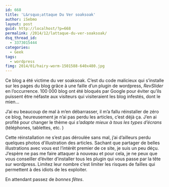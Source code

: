 ```yaml
---
id: 668
title: 'L&rsquo;attaque Du Ver soaksoak'
author: iSebmo
layout: post
guid: http://localhost/?p=668
permalink: /2014/12/lattaque-du-ver-soaksoak/
dsq_thread_id:
  - 3373015444
categories:
  - Geek
tags:
  - wordpress
fimg: 2014/01/hairy-worm-1501588-640x480.jpg
---
```

Ce blog a été victime du ver soaksoak. C&#8217;est du code malicieux qui s&#8217;installe sur les pages du blog grâce à une faille d&#8217;un plugin de wordpress, *RevSlider* en l&#8217;occurrence. 100 000 blog ont été bloqués par Google pour éviter qu&#8217;ils puissent être néfaste aux visiteurs qui visiteraient les blog infestés, dont le mien&#8230;

J&#8217;ai eu beaucoup de mal à m&#8217;en débarrasser, il m&#8217;a fallu réinstaller de zéro ce blog, heureusement je n&#8217;ai pas perdu les articles, c&#8217;est déjà ça. J&#8217;en ai profité pour changer le thème qui *s&#8217;adapte mieux à tous les types d&#8217;écrans* (téléphones, tablettes, etc. )

Cette réinstallation ne s&#8217;est pas déroulée sans mal, j&#8217;ai d&#8217;ailleurs perdu quelques photos d&#8217;illustration des articles. Sachant que partager de belles illustrations avec vous est l&#8217;intérêt premier de ce site, je suis un peu déçu. J&#8217;espère ne pas me faire attaquer à nouveau et pour cela, je ne peux que vous conseiller d&#8217;éviter d&#8217;installer tous les plugin qui vous passe par la tête sur wordpress. Limitez leur nombre c&#8217;est limiter les risques de failles qui permettent à des idiots de les exploiter.

En attendant passez de *bonnes fêtes*.